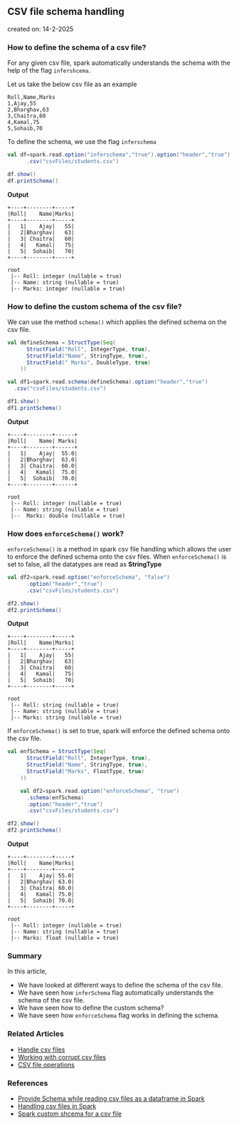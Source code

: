 ## CSV file schema handling

created on: 14-2-2025

### How to define the schema of a csv file?
For any given csv file, spark automatically understands the schema with the help of the flag `infershcema`.

Let us take the below csv file as an example
```csv
Roll,Name,Marks
1,Ajay,55
2,Bharghav,63
3,Chaitra,60
4,Kamal,75
5,Sohaib,70
```
To define the schema, we use the flag `inferschema`
```scala
val df=spark.read.option("inferschema","true").option("header","true")
      .csv("csvFiles/students.csv")

df.show()
df.printSchema()
```
**Output**
```text
+----+--------+-----+
|Roll|    Name|Marks|
+----+--------+-----+
|   1|    Ajay|   55|
|   2|Bharghav|   63|
|   3| Chaitra|   60|
|   4|   Kamal|   75|
|   5|  Sohaib|   70|
+----+--------+-----+

root
 |-- Roll: integer (nullable = true)
 |-- Name: string (nullable = true)
 |-- Marks: integer (nullable = true)
```
### How to define the custom schema of the csv file?
We can use the method `schema()` which applies the defined schema on the csv file.
```scala
val defineSchema = StructType(Seq(
      StructField("Roll", IntegerType, true),
      StructField("Name", StringType, true),
      StructField(" Marks", DoubleType, true)
    ))

val df1=spark.read.schema(defineSchema).option("header","true")
  .csv("csvFiles/students.csv")

df1.show()
df1.printSchema()
```
**Output**
```text
+----+--------+------+
|Roll|    Name| Marks|
+----+--------+------+
|   1|    Ajay|  55.0|
|   2|Bharghav|  63.0|
|   3| Chaitra|  60.0|
|   4|   Kamal|  75.0|
|   5|  Sohaib|  70.0|
+----+--------+------+

root
 |-- Roll: integer (nullable = true)
 |-- Name: string (nullable = true)
 |--  Marks: double (nullable = true)
```
### How does `enforceSchema()` work?
`enforceSchema()` is a method in spark csv file handling which allows the user to enforce the defined schema onto the csv files.
When `enforceSchema()` is set to false, all the datatypes are read as **StringType**
```scala
val df2=spark.read.option("enforceSchema", "false")
      .option("header","true")
      .csv("csvFiles/students.csv")

df2.show()
df2.printSchema()
```
**Output**
```text
+----+--------+-----+
|Roll|    Name|Marks|
+----+--------+-----+
|   1|    Ajay|   55|
|   2|Bharghav|   63|
|   3| Chaitra|   60|
|   4|   Kamal|   75|
|   5|  Sohaib|   70|
+----+--------+-----+

root
 |-- Roll: string (nullable = true)
 |-- Name: string (nullable = true)
 |-- Marks: string (nullable = true)
```

If `enforceSchema()` is set to true, spark will enforce the defined schema onto the csv file.
```scala
val enfSchema = StructType(Seq(
      StructField("Roll", IntegerType, true),
      StructField("Name", StringType, true),
      StructField("Marks", FloatType, true)
    ))

    val df2=spark.read.option("enforceSchema", "true")
      .schema(enfSchema)
      .option("header","true")
      .csv("csvFiles/students.csv")

df2.show()
df2.printSchema()
```
**Output**
```text
+----+--------+-----+
|Roll|    Name|Marks|
+----+--------+-----+
|   1|    Ajay| 55.0|
|   2|Bharghav| 63.0|
|   3| Chaitra| 60.0|
|   4|   Kamal| 75.0|
|   5|  Sohaib| 70.0|
+----+--------+-----+

root
 |-- Roll: integer (nullable = true)
 |-- Name: string (nullable = true)
 |-- Marks: float (nullable = true)
```

### Summary
In this article, 
- We have looked at different ways to define the schema of the csv file.
- We have seen how `inferSchema` flag automatically understands the schema of the csv file.
- We have seen how to define the custom schema?
- We have seen how `enforceSchema` flag works in defining the schema.

### Related Articles
- [Handle csv files](handleCsv.md)
- [Working with corrupt csv files](csvCorrput.md)
- [CSV file operations](csvOps1.md)

### References
- [Provide Schema while reading csv files as a dataframe in Spark](https://stackoverflow.com/questions/39926411/provide-schema-while-reading-csv-file-as-a-dataframe-in-scala-spark)
- [Handling csv files in Spark](https://spark.apache.org/docs/latest/sql-data-sources-csv.html)
- [Spark custom shcema for a csv file](https://stackoverflow.com/questions/46246392/spark-custom-schema-for-csv-file?rq=1)
